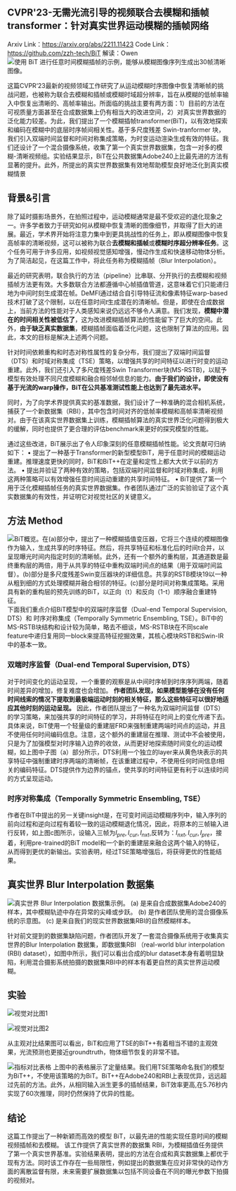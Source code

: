## CVPR'23-无需光流引导的视频联合去模糊和插帧transformer：针对真实世界运动模糊的插帧网络
Arxiv Link：https://arxiv.org/abs/2211.11423
Code Link：https://github.com/zzh-tech/BiT
解读：Owen
![使用 BiT 进行任意时间模糊插帧的示例，能够从模糊图像序列生成出30帧清晰图像。](https://img-blog.csdnimg.cn/eac8d6a287e84b37bd85e5169a653c62.png)

这篇CVPR‘23最新的视频领域工作研究了从运动模糊时序图像中恢复清晰帧的挑战问题，也被称为联合去模糊和插帧或模糊时域超分辨率，旨在从模糊的低帧率输入中恢复出清晰的、高帧率输出。所面临的挑战主要有两方面：1）目前的方法在可视质量方面甚至在合成数据集上仍有相当大的改进空间，2）对真实世界数据的泛化能力较差。为此，我们提出了一个模糊插帧transformer(BiT)，以有效地探索和编码在模糊中的底层时序帧间相关性。基于多尺度残差 Swin-tranformer 块，我们引入双端时间监督和时间对称集成策略，为时变运动渲染生成有效的特征。我们还设计了一个混合摄像系统，收集了第一个真实世界数据集，包含一对多的模糊-清晰视频组。实验结果显示，BiT在公共数据集Adobe240上比最先进的方法有显著的提升。此外，所提出的真实世界数据集有效地帮助模型良好地泛化到真实模糊情景
## 背景&引言
除了延时摄影场景外，在拍照过程中，运动模糊通常是最不受欢迎的退化现象之一。许多学者致力于研究如何从模糊中恢复清晰的图像细节，并取得了巨大的进展。最近，学术界开始将注意力集中到更具挑战性的任务上，即从模糊图像中恢复高帧率的清晰视频，这可以被称为联合**去模糊和插帧**或**模糊时序超分辨率任务**。这个任务可用于许多应用，如视频视觉感知增强，慢动作生成和快速移动物体分析。为了简洁起见，在这篇工作中，将此任务称为模糊插帧（Blur Interpolation）。

最近的研究表明，联合执行的方法（pipeline）比串联、分开执行的去模糊和视频插帧方法更有效。大多数联合方法都遵循中心帧插值管道，这意味着它们只能递归地为中间时刻生成潜在帧。DeMFI通过结合自引导特征流和像素特征warp-based技术打破了这个限制，以在任意时间$t$生成潜在的清晰帧。但是，即使在合成数据上，当前方法的性能对于人类感知来说仍远远不够令人满意。我们发现，**模糊中潜在的时间相关性被低估了**，这为改进模糊插帧算法的性能留下了巨大的空间。此外，**由于缺乏真实数据集**，模糊插帧面临着泛化问题，这也限制了算法的应用。因此，本文的目标是解决上述两个问题。

针对时间依赖重构和时态对称性属性的复杂分布，我们提出了双端时间监督（DTS）和时域对称集成（TSE）策略，以增强共享的时间特征以进行时变的运动重建。此外，我们还引入了多尺度残差Swin Transformer块(MS-RSTB)，以赋予模型有效处理不同尺度模糊和融合相邻帧信息的能力。**由于我们的设计，即使没有基于光流的warp操作，BiT在公共基准测试性能上也达到了最先进水平。**

同时，为了向学术界提供真实的基准数据，我们设计了一种准确的混合相机系统，捕获了一个新数据集（RBI），其中包含时间对齐的低帧率模糊和高帧率清晰视频对。由于在该真实世界数据集上训练，模糊插帧算法的真实世界泛化问题得到极大的缓解，同时也提供了更合理的评估benchmark来更好的探究模型的性能。

通过这些改进，BiT展示出了令人印象深刻的任意模糊插帧性能。论文贡献可归纳如下：
• 提出了一种基于Transformer的新型模型BiT，用于任意时间的模糊运动重建。推理速度更快的同时，BiT和BiT++在定量和定性上都大大优于以前的方法。
• 提出并验证了两种有效的策略，包括双端时间监督和时域对称集成，利用这两种策略可以有效增强任意时间运动重建的共享时间特征。
• BiT提供了第一个用于泛化模糊插帧任务的真实世界数据集。作者团队通过广泛的实验验证了这个真实数据集的有效性，并证明它对视觉社区的关键意义。


## 方法 Method
![BiT概览。在(a)部分中，提出了一种模糊插值变压器，它将三个连续的模糊图像作为输入，生成共享的时序特征。然后，将共享特征和标准化后的时间t合并，以呈现曝光时间内指定时刻的清晰帧。此外，还有一个额外的重构层，其通道数是最终重构层的两倍，用于从共享的特征中重构双端时间点的结果（用于双端时间监督）。(b)部分是多尺度残差Swin变压器块的详细信息。共享的RSTB模块19以一种从粗到细的方式处理模糊并融合相邻的特征。(c)部分是时间对称集成策略。采用具有新的重构层的预先训练的BiT，以正向（t）和反向（1-t）顺序融合重建特征。](https://img-blog.csdnimg.cn/91592be5acd04592811bf41b8157d7d6.png)
下面我们重点介绍BiT模型中的双端时序监督（Dual-end Temporal Supervision, DTS）和 时序对称集成（Temporally Symmetric Ensembling, TSE）。BiT中的MS-RSTB块结构和设计较为简单，略去不细谈，MS-RSTB块在不同scale feature中递归复用同一block来提高特征挖掘效果，其核心模块RSTB和Swin-IR中的基本一致。

### 双端时序监督（Dual-end Temporal Supervision, DTS）
对于时间变化的运动呈现，一个重要的观察是从中间时序帧到时序序列两端，随着时间差异的增加，修复难度也会增加。
**作者团队发现，如果模型能够在没有任何时间线索的情况下提取到最极端运动时刻的相关特征，那么这些特征可以很好地适应其他时刻的运动呈现。**
因此，作者团队提出了一种名为双端时间监督（DTS）的学习策略，来加强共享的时间特征的学习，并将特征在时间上的变化传递下去。具体来说，BiT使用一个轻量级的重建层FRD来强制重建两端时间点的运动，并且不使用任何时间编码信息。注意，这个额外的重建层在推理、测试中不会被使用，只是为了加强模型对时序输入边界的收敛，从而更好地探索随时间变化的运动模糊，如上图中子图（a）部分所示，DTS利用一个独立的layer来从黄色块表示的共享特征中强制重建时序两端的清晰帧，在该重建过程中，不使用任何时间信息$t$相关的编码特征。DTS提供作为边界的锚点，使共享的时间特征更有利于以连续时间的方式呈现运动。

### 时序对称集成（Temporally Symmetric Ensembling, TSE）
作者在BiT中提出的另一关键insight是，在可变时间运动模糊序列中，输入序列的前向过程和逆向过程有着较一致的运动模糊退化情况，因此，将原本的三帧输入进行反转，如上图c图所示，设输入三帧为${I_{pre},I_{cur},I_{nxt}}$,反转为：${I_{nxt},I_{cur},I_{pre}}$，接着，利用pre-trained的BiT model和一个新的重建层来融合这两个输入的特征，从而得到更优的新输出。实验表明，经过TSE策略增强后，将获得更优的性能结果。

## 真实世界 Blur Interpolation 数据集
![真实世界 Blur Interpolation 数据集示例。 (a) 是来自合成数据集Adobe240的样本，其中模糊轨迹中存在异常的尖峰或步跃。 (b) 是作者团队使用的混合摄像系统的示意图。 (c) 是来自我们的现实世界数据集RBI的自然模糊样本。](https://img-blog.csdnimg.cn/4a574a9ccecf429c868d9fbe4b2ce101.png)

针对前文提到的数据集缺陷问题，作者团队开发了一套混合摄像系统用于收集真实世界的Blur Interpolation 数据集，即数据集RBI （real-world blur interpolation (RBI) dataset），如图中所示，我们可以看出合成的blur dataset本身有着明显缺陷，利用混合摄影系统拍摄的数据集RBI中的样本有着更自然的真实世界运动模糊。


## 实验
![视觉对比图1](https://img-blog.csdnimg.cn/9401850df22c4dbfa3f9756b6c76c7f7.png)

![视觉对比图2](https://img-blog.csdnimg.cn/6b5c32039d8240fcb99a8e8d39d42faf.png)

从主观对比结果图可以看出，BiT和应用了TSE的BiT++有着相当不错的主观效果，光流预测也更接近groundtruth，物体细节恢复的非常不错。

![指标对比表格](https://img-blog.csdnimg.cn/9a3f5c59548043cfa4813ebe71a98e16.png)
上图中的表格展示了定量结果。我们用TSE策略命名我们的模型为BiT++，不使用该策略的为BiT。BiT++在Adobe240和RBI上表现优异，远远超过先前的方法。此外，从相同输入派生更多的插帧结果，BiT效率更高,在5.76秒内实现了60次推理，同时仍然保持了优异的性能。
## 结论
这篇工作提出了一种新颖而高效的模型 BiT，以最先进的性能实现任意时间的模糊视频插帧和去模糊。 该工作提供了真实世界的数据集 RBI，为模糊插值任务提供了第一个真实世界基准。实验结果表明，提出的方法在合成和真实数据集上都优于现有方法。同时该工作存在一些局限性，例如提出的数据集在应对非常快的动作方面的离散监督有限，未来需要扩展数据集以包括不同设备在不同的曝光参数下拍摄的视频对。
